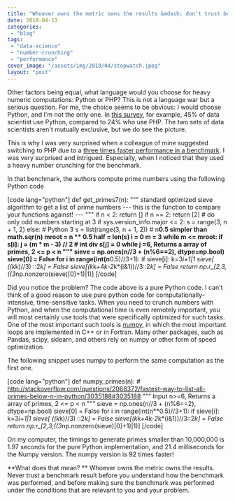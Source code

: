 ```yaml
---
title: "Whoever owns the metric owns the results &mdash; don't trust benchmarks"
date: 2018-04-13
categories: 
 - "blog"
tags: 
 - "data-science"
 - "number-crunching"
 - "performance"
cover_image: "/assets/img/2018/04/stopwatch.jpeg"
layout: "post"
---
```


Other factors being equal, what language would you choose for heavy numeric computations: Python or PHP? This is not a language war but a serious question. For me, the choice seems to be obvious: I would choose Python, and I'm not the only one. In [this survey](https://insights.stackoverflow.com/survey/2017#technologies-and-occupations), for example, 45% of data scientist use Python, compared to 24% who use PHP. The two sets of data scientists aren't mutually exclusive, but we do see the picture.

This is why I was very surprised when a colleague of mine suggested switching to PHP due to a [three times faster performance in a benchmark](https://blog.famzah.net/2016/02/09/cpp-vs-python-vs-perl-vs-php-performance-benchmark-2016/). I was very surprised and intrigued. Especially, when I noticed that they used a heavy number crunching for the benchmark.

In that benchmark, the authors compute prime numbers using the following Python code

[code lang="python"]
def get_primes7(n):
	"""
	standard optimized sieve algorithm to get a list of prime numbers
	--- this is the function to compare your functions against! ---
	"""
	if n < 2:
		return []
	if n == 2:
		return [2]
	# do only odd numbers starting at 3
	if sys.version_info.major <= 2:
		s = range(3, n + 1, 2)
	else:  # Python 3
		s = list(range(3, n + 1, 2))
	# n**0.5 simpler than math.sqr(n)
	mroot = n ** 0.5
	half = len(s)
	i = 0
	m = 3
	while m <= mroot:
		if s[i]:
			j = (m * m - 3) // 2  # int div
			s[j] = 0
			while j =6, Returns a array of primes, 2 <= p <span id="mce_SELREST_start" style="overflow:hidden;line-height:0;"></span>< n """
    sieve = np.ones(n//3 + (n%6==2), dtype=np.bool)
    sieve[0] = False
    for i in range(int(n**0.5)//3+1):
        if sieve[i]:
            k=3*i+1|1
            sieve[      ((k*k)//3)      ::2*k] = False
            sieve[(k*k+4*k-2*k*(i&1))//3::2*k] = False
    return np.r_[2,3,((3*np.nonzero(sieve)[0]+1)|1)]
[/code]

Did you notice the problem? The code above is a pure Python code. I can't think of a good reason to use pure python code for computationally-intensive, time-sensitive tasks. When you need to crunch numbers with Python, and when the computational time is even remotely important, you will most certainly use tools that were specifically optimized for such tasks. One of the most important such tools is [numpy](http://www.numpy.org/), in which the most important loops are implemented in C++ or in Fortran. Many other packages, such as Pandas, scipy, sklearn, and others rely on numpy or other form of speed optimization.

The following snippet uses numpy to perform the same computation as the first one.

[code lang="python"]
def numpy_primes(n):
    # http://stackoverflow.com/questions/2068372/fastest-way-to-list-all-primes-below-n-in-python/3035188#3035188
    """ Input n>=6, Returns a array of primes, 2 <= p <span id="mce_SELREST_start" style="overflow:hidden;line-height:0;"></span>< n """
    sieve = np.ones(n//3 + (n%6==2), dtype=np.bool)
    sieve[0] = False
    for i in range(int(n**0.5)//3+1):
        if sieve[i]:
            k=3*i+1|1
            sieve[      ((k*k)//3)      ::2*k] = False
            sieve[(k*k+4*k-2*k*(i&1))//3::2*k] = False
    return np.r_[2,3,((3*np.nonzero(sieve)[0]+1)|1)]
[/code]

On my computer, the timings to generate primes smaller than 10,000,000 is 1.97 seconds for the pure Python implementation, and 21.4 milliseconds for the Numpy version. The numpy version is 92 times faster!

**What does that mean? **
Whoever owns the metric owns the results. Never trust a benchmark result before you understand how the benchmark was performed, and before making sure the benchmark was performed under the conditions that are relevant to you and your problem.

 

 
